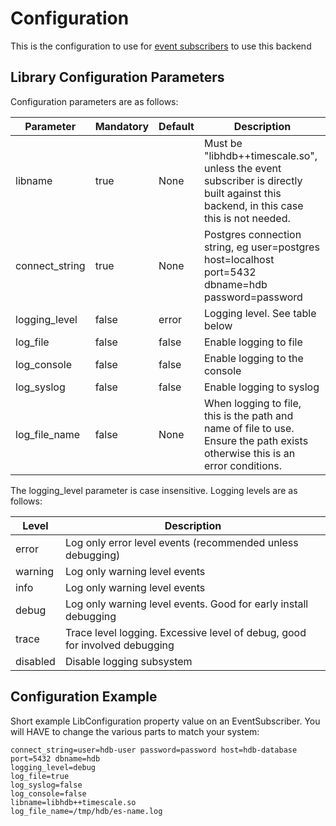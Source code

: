 # Configuration

This is the configuration to use for [event subscribers](https://github.com/tango-controls-hdbpp/hdbpp-es) to use this backend

## Library Configuration Parameters

Configuration parameters are as follows:

| Parameter | Mandatory | Default | Description |
|------|-----|-----|-----|
| libname | true | None | Must be "libhdb++timescale.so", unless the event subscriber is directly built against this backend, in this case this is not needed. |
| connect_string | true | None | Postgres connection string, eg user=postgres host=localhost port=5432 dbname=hdb password=password |
| logging_level | false | error | Logging level. See table below |
| log_file | false | false | Enable logging to file |
| log_console | false | false | Enable logging to the console |
| log_syslog | false | false | Enable logging to syslog |
| log_file_name | false | None | When logging to file, this is the path and name of file to use. Ensure the path exists otherwise this is an error conditions. |

The logging_level parameter is case insensitive. Logging levels are as follows:

| Level | Description |
|------|-----|
| error | Log only error level events (recommended unless debugging) |
| warning | Log only warning level events |
| info | Log only warning level events |
| debug | Log only warning level events. Good for early install debugging |
| trace | Trace level logging. Excessive level of debug, good for involved debugging |
| disabled | Disable logging subsystem |

## Configuration Example

Short example LibConfiguration property value on an EventSubscriber. You will HAVE to change the various parts to match your system:

```
connect_string=user=hdb-user password=password host=hdb-database port=5432 dbname=hdb
logging_level=debug
log_file=true
log_syslog=false
log_console=false
libname=libhdb++timescale.so
log_file_name=/tmp/hdb/es-name.log
````
